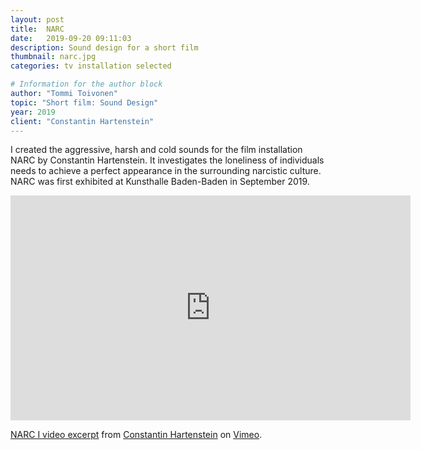 ```yaml
---
layout: post
title:  NARC
date:   2019-09-20 09:11:03
description: Sound design for a short film
thumbnail: narc.jpg
categories: tv installation selected

# Information for the author block
author: "Tommi Toivonen"
topic: "Short film: Sound Design"
year: 2019
client: "Constantin Hartenstein"
---
```


I created the aggressive, harsh and cold sounds for the film installation NARC by Constantin Hartenstein. It investigates the loneliness of individuals needs to achieve a perfect appearance in the surrounding narcistic culture. NARC was first exhibited at Kunsthalle Baden-Baden in September 2019.

<div class="resp-container">
<iframe class="resp-iframe" src="https://player.vimeo.com/video/375403361" width="640" height="360" frameborder="0" allow="autoplay; fullscreen" allowfullscreen></iframe>
</div>
<p><a href="https://vimeo.com/375403361">NARC I video excerpt</a> from <a href="https://vimeo.com/constantinhartenstein">Constantin Hartenstein</a> on <a href="https://vimeo.com">Vimeo</a>.</p>
